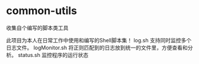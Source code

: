 # common-utils
收集自个编写的脚本类工具

此项目为本人在日常工作中使用和编写的Shell脚本集！
log.sh  支持同时监控多个日志文件。
logMonitor.sh 将正则匹配到的日志放到统一的文件里，方便查看和分析。
status.sh   监控程序的运行状态

